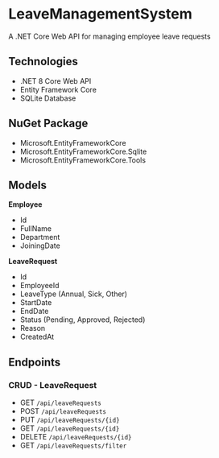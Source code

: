 # LeaveManagementSystem
A .NET Core Web API for managing employee leave requests

## Technologies

- .NET 8 Core Web API  
- Entity Framework Core  
- SQLite Database

## NuGet Package
- Microsoft.EntityFrameworkCore
- Microsoft.EntityFrameworkCore.Sqlite
- Microsoft.EntityFrameworkCore.Tools

## Models

**Employee**  
- Id  
- FullName  
- Department  
- JoiningDate  

**LeaveRequest**  
- Id  
- EmployeeId  
- LeaveType (Annual, Sick, Other)  
- StartDate  
- EndDate  
- Status (Pending, Approved, Rejected)  
- Reason  
- CreatedAt

## Endpoints

### CRUD - LeaveRequest

- GET `/api/leaveRequests`  
- POST `/api/leaveRequests`  
- PUT `/api/leaveRequests/{id}`
- GET `/api/leaveRequests/{id}`  
- DELETE `/api/leaveRequests/{id}`  
- GET `/api/leaveRequests/filter`
